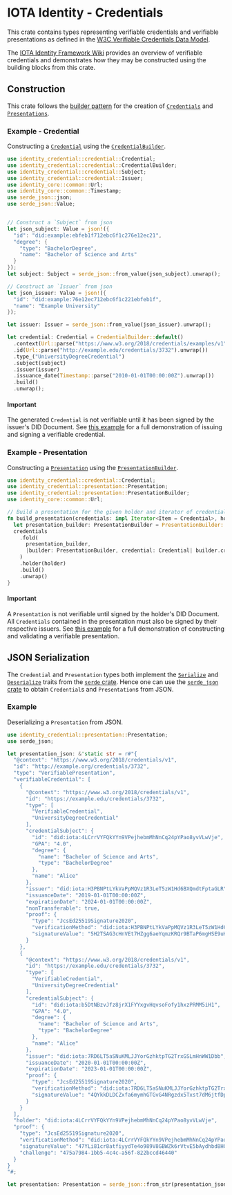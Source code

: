 IOTA Identity - Credentials 
=== 

This crate contains types representing verifiable credentials and verifiable presentations as defined in the [W3C Verifiable Credentials Data Model](https://www.w3.org/TR/vc-data-model/). 

The [IOTA Identity Framework Wiki](https://wiki.iota.org/identity.rs/concepts/verifiable_credentials/overview) provides an overview of verifiable credentials and demonstrates how they may be constructed using the building blocks from this crate. 

## Construction
This crate follows the [builder pattern](https://rust-unofficial.github.io/patterns/patterns/creational/builder.html) for the creation of [`Credentials`](crate::credential::Credential) and [`Presentations`](crate::presentation::Presentation). 

### Example - Credential
Constructing a [`Credential`](crate::credential::Credential) using the [`CredentialBuilder`](crate::credential::CredentialBuilder). 

```rust 
use identity_credential::credential::Credential;
use identity_credential::credential::CredentialBuilder;
use identity_credential::credential::Subject;
use identity_credential::credential::Issuer;
use identity_core::common::Url;
use identity_core::common::Timestamp;
use serde_json::json;
use serde_json::Value;


// Construct a `Subject` from json
let json_subject: Value = json!({
  "id": "did:example:ebfeb1f712ebc6f1c276e12ec21",
  "degree": {
    "type": "BachelorDegree",
    "name": "Bachelor of Science and Arts"
  }
});
let subject: Subject = serde_json::from_value(json_subject).unwrap();

// Construct an `Issuer` from json
let json_issuer: Value = json!({
  "id": "did:example:76e12ec712ebc6f1c221ebfeb1f",
  "name": "Example University"
});

let issuer: Issuer = serde_json::from_value(json_issuer).unwrap();

let credential: Credential = CredentialBuilder::default()
  .context(Url::parse("https://www.w3.org/2018/credentials/examples/v1").unwrap())
  .id(Url::parse("http://example.edu/credentials/3732").unwrap())
  .type_("UniversityDegreeCredential")
  .subject(subject)
  .issuer(issuer)
  .issuance_date(Timestamp::parse("2010-01-01T00:00:00Z").unwrap())
  .build()
  .unwrap();

```
#### Important 

The generated `Credential` is not verifiable until it has been signed by the issuer's DID Document. See [this example](./../examples/account/create_vc.rs) for a full demonstration of issuing and signing a verifiable credential. 

### Example - Presentation
Constructing a [`Presentation`](crate::presentation::Presentation) using the [`PresentationBuilder`](crate::presentation::PresentationBuilder). 

```rust
use identity_credential::credential::Credential; 
use identity_credential::presentation::Presentation; 
use identity_credential::presentation::PresentationBuilder; 
use identity_core::common::Url;

// Build a presentation for the given holder and iterator of credentials 
fn build_presentation(credentials: impl Iterator<Item = Credential>, holder: Url) -> Presentation {
  let presentation_builder: PresentationBuilder = PresentationBuilder::default();
  credentials
    .fold(
      presentation_builder,
      |builder: PresentationBuilder, credential: Credential| builder.credential(credential),
    )
    .holder(holder)
    .build()
    .unwrap()
}
```
#### Important 
A `Presentation` is not verifiable until signed by the holder's DID Document. All `Credentials` contained in the presentation must also be signed by their respective issuers. See [this example](./../examples/account/create_vp.rs) for a full demonstration of constructing and validating a verifiable presentation. 

## JSON Serialization
The `Credential` and `Presentation` types both implement the [`Serialize`](https://docs.serde.rs/serde/trait.Serialize.html) and [`Deserialize`](https://docs.serde.rs/serde/trait.Deserialize.html) traits from the [`serde` crate](https://crates.io/crates/serde). Hence one can use the [`serde_json` crate](https://crates.io/crates/serde_json) to obtain `Credential`s and `Presentation`s from JSON. 

### Example 
Deserializing a `Presentation` from JSON. 

```rust
use identity_credential::presentation::Presentation;
use serde_json; 

let presentation_json: &'static str = r#"{
  "@context": "https://www.w3.org/2018/credentials/v1",
  "id": "http://example.org/credentials/3732",
  "type": "VerifiablePresentation",
  "verifiableCredential": [
    {
      "@context": "https://www.w3.org/2018/credentials/v1",
      "id": "https://example.edu/credentials/3732",
      "type": [
        "VerifiableCredential",
        "UniversityDegreeCredential"
      ],
      "credentialSubject": {
        "id": "did:iota:4LCrrVYFQkYYn9VPejhebmMhNnCq24pYPao8yvVLwVje",
        "GPA": "4.0",
        "degree": {
          "name": "Bachelor of Science and Arts",
          "type": "BachelorDegree"
        },
        "name": "Alice"
      },
      "issuer": "did:iota:H3PBNPtLYkVaPpMQVz1R3LeT5zW1Hd6BXQmdtFptaGLR",
      "issuanceDate": "2019-01-01T00:00:00Z",
      "expirationDate": "2024-01-01T00:00:00Z",
      "nonTransferable": true,
      "proof": {
        "type": "JcsEd25519Signature2020",
        "verificationMethod": "did:iota:H3PBNPtLYkVaPpMQVz1R3LeT5zW1Hd6BXQmdtFptaGLR#sign-0",
        "signatureValue": "5H2TSAG3cHnVEt7HZgg6aeYqmzKRQr9BTaP6mgHSE9uH9iLy7pK7TC2A5NHaiiFMGGaY3hJS5WUhfqCW3APxFhSP"
      }
    },
    {
      "@context": "https://www.w3.org/2018/credentials/v1",
      "id": "https://example.edu/credentials/3732",
      "type": [
        "VerifiableCredential",
        "UniversityDegreeCredential"
      ],
      "credentialSubject": {
        "id": "did:iota:b5DtNBzvJfz8jrX1FYYxgvHqvsoFofy1hxzPRMM5iH1",
        "GPA": "4.0",
        "degree": {
          "name": "Bachelor of Science and Arts",
          "type": "BachelorDegree"
        },
        "name": "Alice"
      },
      "issuer": "did:iota:7RD6LT5aSNuKMLJJYorGzhktpTG2TrxGSLmHnWW1Dbb",
      "issuanceDate": "2020-01-01T00:00:00Z",
      "expirationDate": "2023-01-01T00:00:00Z",
      "proof": {
        "type": "JcsEd25519Signature2020",
        "verificationMethod": "did:iota:7RD6LT5aSNuKMLJJYorGzhktpTG2TrxGSLmHnWW1Dbb#sign-0",
        "signatureValue": "4QYkkDLDCZxfa6mymhGTGvG4NRgzdx5Txst7dM6jtfDpBV3Mif8hWH93RzR2MoVCtMgZf3ed7qoZsqepWkp4x9oU"
      }
    }
  ],
  "holder": "did:iota:4LCrrVYFQkYYn9VPejhebmMhNnCq24pYPao8yvVLwVje",
  "proof": {
    "type": "JcsEd25519Signature2020",
    "verificationMethod": "did:iota:4LCrrVYFQkYYn9VPejhebmMhNnCq24pYPao8yvVLwVje#sign-0",
    "signatureValue": "47YLi81cr8atfiyydTe4o989V8GBWZk6rVtvE5bAydhbd8HCK5c3wrNXRbBDAF8PDUBGGGqn8ZjA3jxGDFpQwGAW",
    "challenge": "475a7984-1bb5-4c4c-a56f-822bccd46440"
  }
}
"#;

let presentation: Presentation = serde_json::from_str(presentation_json).unwrap();
  ```